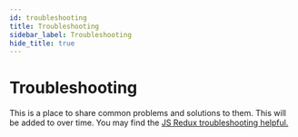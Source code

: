 ```yaml
---
id: troubleshooting
title: Troubleshooting
sidebar_label: Troubleshooting
hide_title: true
---
```


# Troubleshooting

This is a place to share common problems and solutions to them.  This 
will be added to over time.  You may find the [JS Redux troubleshooting
helpful.](https://redux.js.org/troubleshooting)
